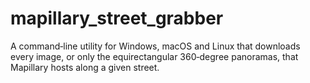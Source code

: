 # mapillary_street_grabber
A command‑line utility for Windows, macOS and Linux that downloads every image, or only the equirectangular 360‑degree panoramas, that Mapillary hosts along a given street.

